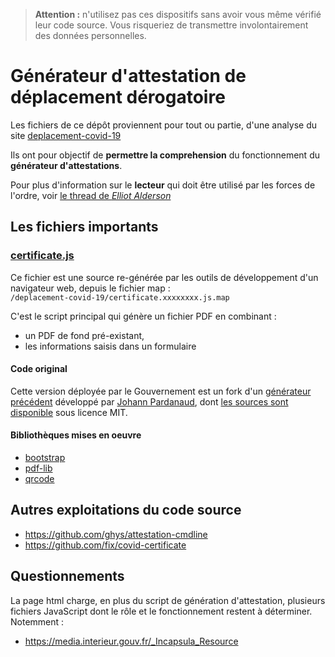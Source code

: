 
> **Attention :** n'utilisez pas ces dispositifs sans avoir vous même vérifié
> leur code source. Vous risqueriez de transmettre involontairement des données
> personnelles.
> 
# Générateur d'attestation de déplacement dérogatoire

Les fichiers de ce dépôt proviennent pour tout ou partie, d'une analyse du site
[deplacement-covid-19](https://media.interieur.gouv.fr/deplacement-covid-19/)

Ils ont pour objectif de **permettre la comprehension** du fonctionnement du
**générateur d'attestations**.

Pour plus d'information sur le **lecteur** qui doit être utilisé par les forces
de l'ordre, voir [le thread de *Elliot
Alderson*](https://twitter.com/fs0c131y/status/1247088014456754177)

## Les fichiers importants

### [certificate.js](certificate.js)

Ce fichier est une source re-générée par les outils de développement d'un
navigateur web, depuis le fichier map :  
`/deplacement-covid-19/certificate.xxxxxxxx.js.map`

C'est le script principal qui génère un fichier PDF en combinant :

- un PDF de fond pré-existant,
- les informations saisis dans un formulaire

#### Code original

Cette version déployée par le Gouvernement est un fork d'un [générateur
précédent](https://johann.pardanaud.com/covid-19-certificate/) développé par
[Johann Pardanaud](https://twitter.com/johannpardanaud), dont [les sources sont
disponible](https://github.com/nesk/covid-19-certificate) sous licence MIT.

#### Bibliothèques mises en oeuvre

- [bootstrap](https://www.npmjs.com/package/bootstrap)
- [pdf-lib](https://www.npmjs.com/package/pdf-lib)
- [qrcode](https://www.npmjs.com/package/qrcode)

## Autres exploitations du code source

- https://github.com/ghys/attestation-cmdline
- https://github.com/fix/covid-certificate

## Questionnements

La page html charge, en plus du script de génération d'attestation, plusieurs
fichiers JavaScript dont le rôle et le fonctionnement restent à déterminer.
Notemment :

- https://media.interieur.gouv.fr/_Incapsula_Resource
